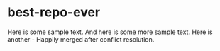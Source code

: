 # best-repo-ever
Here is some sample text.
And here is some more sample text.
Here is another - Happily merged after conflict resolution.